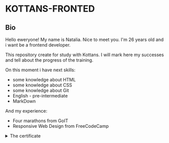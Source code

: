 # KOTTANS-FRONTED
## Bio
Hello eweryone! My name is Natalia. Nice to meet you. I'm 26 years old and i want be a frontend developer. 

This repository create for study with Kottans. I will mark here my successes and tell about the progress of the training.

On this moment i have next skills:

* some knowledge about HTML
* some knowledge about CSS
* some knowledge about Git
* English - pre-intermediate
* MarkDown

And my experience:

* Four marathons from GoIT
* Responsive Web Design from FreeCodeCamp
<details>
  <summary>The certificate</summary>
 <img src="https://github.com/natalia-artsiukh/kottans-frontend/blob/main/certifies.png">
</details>




